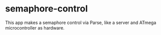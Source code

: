 # semaphore-control
This app makes a semaphore control via Parse, like a server and ATmega microcontroller as hardware.

